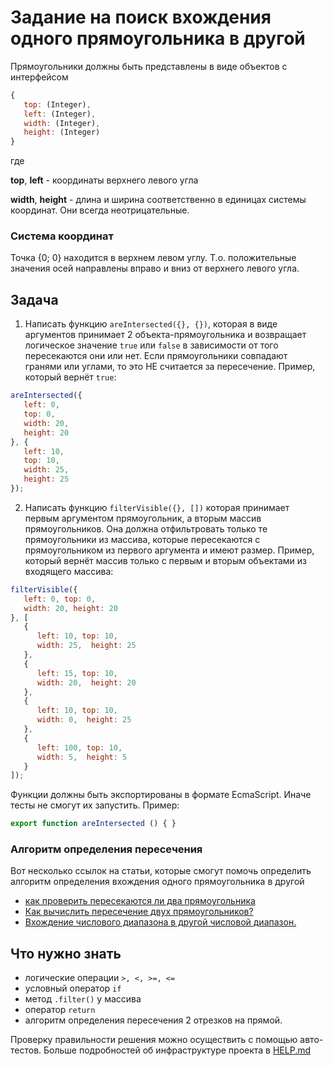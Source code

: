 # Задание на поиск вхождения одного прямоугольника в другой

Прямоугольники должны быть представлены в виде объектов с интерфейсом

```js
{
   top: (Integer),
   left: (Integer),
   width: (Integer),
   height: (Integer)
}
```

где

**top**, **left** - координаты верхнего левого угла

**width**, **height** - длина и ширина соответственно в единицах системы координат. Они всегда неотрицательные.

### Система координат

Точка {0; 0} находится в верхнем левом углу. Т.о. положительные значения осей направлены вправо и вниз от верхнего левого угла.

## Задача

1. Написать функцию `areIntersected({}, {})`, которая в виде аргументов принимает 2 объекта-прямоугольника и возвращает логическое значение `true` или `false` в зависимости от того пересекаются они или нет. Если прямоугольники совпадают гранями или углами, то это НЕ считается за пересечение. Пример, который вернёт `true`:

```js
areIntersected({
   left: 0,
   top: 0,
   width: 20,
   height: 20
}, {
   left: 10,
   top: 10,
   width: 25,
   height: 25
});
```

2. Написать функцию `filterVisible({}, [])` которая принимает первым аргументом прямоугольник, а вторым массив прямоугольников. Она должна отфильтровать только те прямоугольники из массива, которые пересекаются с прямоугольником из первого аргумента и имеют размер. Пример, который вернёт массив только с первым и вторым объектами из входящего массива:

```js
filterVisible({
   left: 0, top: 0,
   width: 20, height: 20
}, [
   {
      left: 10, top: 10,
      width: 25,  height: 25
   },
   {
      left: 15, top: 10,
      width: 20,  height: 20
   },
   {
      left: 10, top: 10,
      width: 0,  height: 25
   },
   {
      left: 100, top: 10,
      width: 5,  height: 5
   }
]);
```

Функции должны быть экспортированы в формате EcmaScript. Иначе тесты не смогут их запустить. Пример:

```js
export function areIntersected () { }
```

### Алгоритм определения пересечения

Вот несколько ссылок на статьи, которые смогут помочь определить алгоритм определения вхождения одного прямоугольника в другой

- [как проверить пересекаются ли два прямоугольника](http://xdan.ru/how-to-check-intersect-two-rectangles.html)
- [Как вычислить пересечение двух прямоугольников?](http://www.programmersforum.ru/showthread.php?t=219353)
- [Вхождение числового диапазона в другой числовой диапазон.](http://www.flasher.ru/forum/showthread.php?t=181954)

## Что нужно знать

- логические операции `>, <, >=, <=`
- условный оператор `if`
- метод `.filter()` у массива
- оператор `return`
- алгоритм определения пересечения 2 отрезков на прямой.

Проверку правильности решения можно осуществить с помощью авто-тестов. Больше подробностей об инфраструктуре проекта в [HELP.md]('./HELP.md')